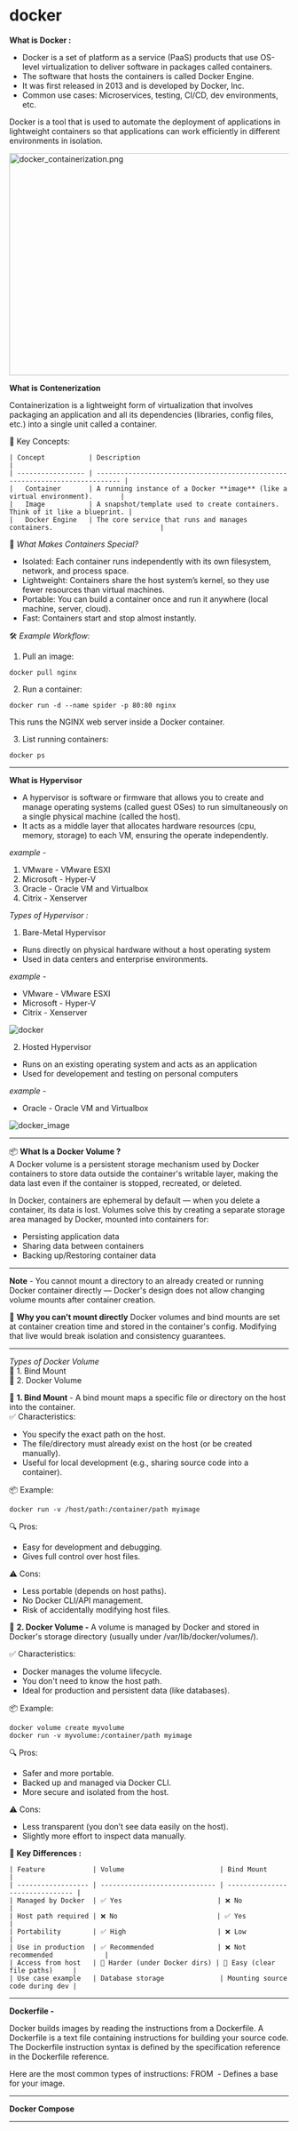 # docker

**What is Docker :**

- Docker is a set of platform as a service (PaaS) products that use OS-level virtualization to deliver software in packages called containers.  <br>
- The software that hosts the containers is called Docker Engine.  <br>
- It was first released in 2013 and is developed by Docker, Inc.   <br>
- Common use cases: Microservices, testing, CI/CD, dev environments, etc. <br>

Docker is a tool that is used to automate the deployment of applications in lightweight containers so that applications can work efficiently in different environments in isolation.

<img src="assets/docker_containerization.png" alt="docker_containerization.png" width="900" height="400">

**What is Contenerization**

Containerization is a lightweight form of virtualization that involves packaging an application and all its dependencies (libraries, config files, etc.) into a single unit called a container.

🧱 Key Concepts:

```ssh
| Concept           | Description                                                                  |
| ----------------- | ---------------------------------------------------------------------------- |
|   Container       | A running instance of a Docker **image** (like a virtual environment).       |
|   Image           | A snapshot/template used to create containers. Think of it like a blueprint. |
|   Docker Engine   | The core service that runs and manages containers.                           |
```

🚀 *What Makes Containers Special?*
 - Isolated: Each container runs independently with its own filesystem, network, and process space.
 - Lightweight: Containers share the host system’s kernel, so they use fewer resources than virtual machines.
 - Portable: You can build a container once and run it anywhere (local machine, server, cloud).
 - Fast: Containers start and stop almost instantly.

🛠️ *Example Workflow:*
1. Pull an image:

```
docker pull nginx
```

2. Run a container:

```
docker run -d --name spider -p 80:80 nginx
```
This runs the NGINX web server inside a Docker container.

3. List running containers:

```ssh
docker ps
```

<hr>

**What is Hypervisor**
 - A hypervisor is software or firmware that allows you to create and manage operating systems (called guest OSes) to run simultaneously on a single physical machine (called the host).
 - It acts as a middle layer that allocates hardware resources (cpu, memory, storage) to each VM, ensuring the operate independently.

*example -*
  1. VMware - VMware ESXI
  2. Microsoft - Hyper-V
  3. Oracle - Oracle VM and Virtualbox
  4. Citrix - Xenserver

*Types of Hypervisor :*

1. Bare-Metal Hypervisor
  - Runs directly on physical hardware without a host operating system
  - Used in data centers and enterprise environments.
    
*example -*
 - VMware - VMware ESXI
 - Microsoft - Hyper-V
 - Citrix - Xenserver

 ![docker](assets/Bare_Metal_Hypervisor.jpg)

2. Hosted Hypervisor
  - Runs on an existing operating system and acts as an application
  - Used for developement and testing on personal computers
    
*example -*
 - Oracle - Oracle VM and Virtualbox

![docker_image](assets/Hosted_Hypervisor.jpg)

<hr>

📦 **What Is a Docker Volume ?**  <br>
A Docker volume is a persistent storage mechanism used by Docker containers to store data outside the container's writable layer, making the data last even if the container is stopped, recreated, or deleted.

In Docker, containers are ephemeral by default — when you delete a container, its data is lost. Volumes solve this by creating a separate storage area managed by Docker, mounted into containers for:
 - Persisting application data
 - Sharing data between containers
 - Backing up/Restoring container data

<hr>

**Note** - You cannot mount a directory to an already created or running Docker container directly — Docker's design does not allow changing volume mounts after container creation.

🚫 **Why you can't mount directly**
Docker volumes and bind mounts are set at container creation time and stored in the container's config. Modifying that live would break isolation and consistency guarantees.

<hr>

*Types of Docker Volume* <br>
🔸 1. Bind Mount  <br>
🔹 2. Docker Volume  <br>

🔸 **1. Bind Mount** - A bind mount maps a specific file or directory on the host into the container. <br>
 ✅ Characteristics:
 - You specify the exact path on the host.
 - The file/directory must already exist on the host (or be created manually).
 - Useful for local development (e.g., sharing source code into a container).

📦 Example:
```ssh
docker run -v /host/path:/container/path myimage
```

🔍 Pros:  <br>
 - Easy for development and debugging.  <br>
 - Gives full control over host files.  <br>

⚠️ Cons:  <br>
 - Less portable (depends on host paths).  <br>
 - No Docker CLI/API management. <br>
 - Risk of accidentally modifying host files.  <br>



 🔹 **2. Docker Volume -** A volume is managed by Docker and stored in Docker's storage directory (usually under /var/lib/docker/volumes/).  <br>

 ✅ Characteristics:
 - Docker manages the volume lifecycle.
 - You don't need to know the host path.
 - Ideal for production and persistent data (like databases).

📦 Example:
```ssh
docker volume create myvolume
docker run -v myvolume:/container/path myimage
```

🔍 Pros:
 - Safer and more portable.
 - Backed up and managed via Docker CLI.
 - More secure and isolated from the host.

⚠️ Cons:
 - Less transparent (you don’t see data easily on the host).
 - Slightly more effort to inspect data manually.

🧠 **Key Differences :**

```ssh
| Feature            | Volume                        | Bind Mount                      |
| ------------------ | ----------------------------- | ------------------------------- |
| Managed by Docker  | ✅ Yes                        | ❌ No                          |
| Host path required | ❌ No                         | ✅ Yes                         |
| Portability        | ✅ High                       | ❌ Low                         |
| Use in production  | ✅ Recommended                | ❌ Not recommended             |
| Access from host   | 🔧 Harder (under Docker dirs) | 🧾 Easy (clear file paths)     |
| Use case example   | Database storage              | Mounting source code during dev |
```

<hr>

**Dockerfile -** 

Docker builds images by reading the instructions from a Dockerfile. A Dockerfile is a text file containing instructions for building your source code. The Dockerfile instruction syntax is defined by the specification reference in the Dockerfile reference.

Here are the most common types of instructions:
FROM <image>	- Defines a base for your image.
<hr>

**Docker Compose**

<hr>

